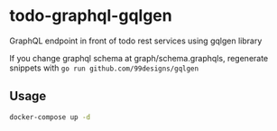 # todo-graphql-gqlgen

GraphQL endpoint in front of todo rest services using gqlgen library

If you change graphql schema at graph/schema.graphqls, regenerate snippets with `go run github.com/99designs/gqlgen`

## Usage

```sh
docker-compose up -d
```

